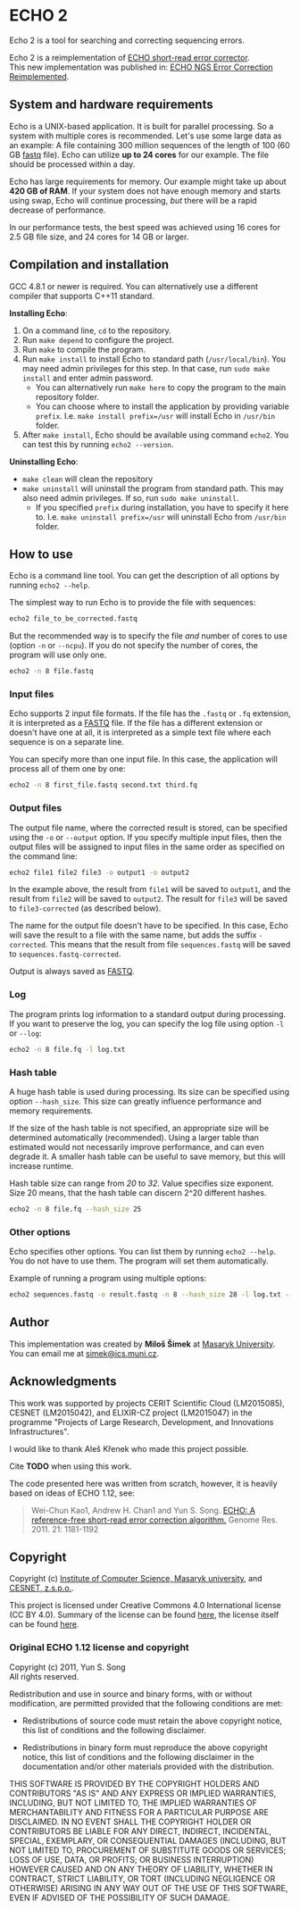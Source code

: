 
# ECHO 2
Echo 2 is a tool for searching and correcting sequencing errors.

Echo 2 is a reimplementation of [ECHO short-read error corrector][orig echo].  
This new implementation was published in:
[ECHO NGS Error Correction Reimplemented][new echo].

[orig echo]: https://www.ncbi.nlm.nih.gov/pubmed/21482625
[new echo]: http://www.memics.cz/2015/download/memics15-proceedings.pdf#page=68

## System and hardware requirements
Echo is a UNIX-based application. It is built for parallel processing.
So a system with multiple cores is recommended. Let's use some large data
as an example: A file containing 300 million sequences of the length of 100
(60 GB [fastq] file).
Echo can utilize **up to 24 cores** for our example. The file should
be processed within a day.

Echo has large requirements for memory. Our example might take up about
**420 GB of RAM**. If your system does not have enough memory and
starts using swap, Echo will continue processing, *but* there will be a
rapid decrease of performance.

In our performance tests, the best speed was achieved using 16 cores
for 2.5 GB file size, and 24 cores for 14 GB or larger.

## Compilation and installation
GCC 4.8.1 or newer is required. You can alternatively use a different
compiler that supports C++11 standard.

**Installing Echo**:

1. On a command line, `cd` to the repository.
2. Run `make depend` to configure the project.
3. Run `make` to compile the program.
4. Run `make install` to install Echo to standard path (`/usr/local/bin`).
   You may need admin privileges for this step. In that case, run
   `sudo make install` and enter admin password.
    - You can alternatively run `make here` to copy the program to the main
      repository folder.
    - You can choose where to install the application by providing variable
      `prefix`. I.e. `make install prefix=/usr` will install Echo in `/usr/bin`
      folder.
5. After `make install`, Echo should be available using command `echo2`. You can
   test this by running `echo2 --version`.

**Uninstalling Echo**:

- `make clean` will clean the repository
- `make uninstall` will uninstall the program from standard path. This may
  also need admin privileges. If so, run `sudo make uninstall`.
    - If you specified `prefix` during installation, you have to specify it
      here to. I.e. `make uninstall prefix=/usr` will uninstall Echo from
      `/usr/bin` folder.

## How to use
Echo is a command line tool. You can get the description
of all options by running `echo2 --help`.

The simplest way to run Echo is to provide the file with sequences:

``` bash
echo2 file_to_be_corrected.fastq
```

But the recommended way is to specify the file *and* number of cores to use
(option `-n` or `--ncpu`). If you do not specify the number of cores, the
program will use only one.

``` bash
echo2 -n 8 file.fastq
```

### Input files
Echo supports 2 input file formats. If the file has the `.fastq` or `.fq`
extension, it is interpreted as a [FASTQ] file. If the file has a
different extension or doesn't have one at all, it is interpreted as a simple
text file where each sequence is on a separate line.

[FASTQ]: https://en.wikipedia.org/wiki/FASTQ_format

You can specify more than one input file. In this case, the application
will process all of them one by one:

``` bash
echo2 -n 8 first_file.fastq second.txt third.fq
```

### Output files
The output file name, where the corrected result is stored, can be specified
using the `-o` or `--output` option. If you specify multiple input files,
then the output files will be assigned to input files in the same order as
specified on the command line:

``` bash
echo2 file1 file2 file3 -o output1 -o output2
```

In the example above, the result from `file1` will be saved to `output1`, and
the result from `file2` will be saved to `output2`. The result for `file3`
will be saved to `file3-corrected` (as described below).

The name for the output file doesn't have to be specified. In this case,
Echo will save the result to a file with the same name, but adds the
suffix `-corrected`. This means that the result from file
`sequences.fastq` will be saved to `sequences.fastq-corrected`.

Output is always saved as [FASTQ].

### Log
The program prints log information to a standard output during processing.
If you want to preserve the log, you can specify the log file using
option `-l` or `--log`:

``` bash
echo2 -n 8 file.fq -l log.txt
```

### Hash table
A huge hash table is used during processing. Its size can be specified
using option `--hash_size`. This size can greatly influence performance and
memory requirements.

If the size of the hash table is not specified, an appropriate size will be
determined automatically (recommended). Using a larger table than estimated
would not necessarily improve performance, and can even degrade it.
A smaller hash table can be useful to save memory, but this will increase
runtime.

Hash table size can range from *20* to *32*. Value specifies
size exponent. Size 20 means, that the hash table can discern 2^20
different hashes.

``` bash
echo2 -n 8 file.fq --hash_size 25
```

### Other options
Echo specifies other options. You can list them by running `echo2 --help`.
You do not have to use them. The program will set them automatically.

Example of running a program using multiple options:
``` bash
echo2 sequences.fastq -o result.fastq -n 8 --hash_size 28 -l log.txt --kmer 20
```

## Author
This implementation was created by **Miloš Šimek** at
[Masaryk University](https://www.muni.cz/en).  
You can email me at <simek@ics.muni.cz>.

## Acknowledgments
This work was supported by projects CERIT Scientific Cloud (LM2015085), CESNET (LM2015042), and ELIXIR-CZ project (LM2015047) in the programme "Projects of Large Research, Development, and Innovations Infrastructures".

I would like to thank Aleš Křenek who made this project possible.

Cite **TODO** when using this work.

The code presented here was written from scratch, however, it is heavily based on ideas of ECHO 1.12, see:

> Wei-Chun Kao1, Andrew H. Chan1 and Yun S. Song.
> [ECHO: A reference-free short-read error correction algorithm.][orig echo publ]
> Genome Res. 2011. 21: 1181-1192

[orig echo publ]: https://www.ncbi.nlm.nih.gov/pubmed/21482625

## Copyright

Copyright (c) [Institute of Computer Science, Masaryk university](http://www.ics.muni.cz/), 
and [CESNET, z.s.p.o.](http://www.cesnet.cz).

This project is licensed under Creative Commons 4.0 International
license (CC BY 4.0). Summary of the license can be found
[here][lshort], the license itself can be found [here][llong].

[lshort]: https://creativecommons.org/licenses/by/4.0/
[llong]:  https://creativecommons.org/licenses/by/4.0/legalcode

### Original ECHO 1.12 license and copyright

Copyright (c) 2011, Yun S. Song  
All rights reserved.

Redistribution and use in source and binary forms, with or without
modification, are permitted provided that the following conditions are met:

- Redistributions of source code must retain the above copyright notice, this
  list of conditions and the following disclaimer.

- Redistributions in binary form must reproduce the above copyright notice,
  this list of conditions and the following disclaimer in the documentation
  and/or other materials provided with the distribution.

THIS SOFTWARE IS PROVIDED BY THE COPYRIGHT HOLDERS AND CONTRIBUTORS "AS IS" AND
ANY EXPRESS OR IMPLIED WARRANTIES, INCLUDING, BUT NOT LIMITED TO, THE IMPLIED
WARRANTIES OF MERCHANTABILITY AND FITNESS FOR A PARTICULAR PURPOSE ARE
DISCLAIMED. IN NO EVENT SHALL THE COPYRIGHT HOLDER OR CONTRIBUTORS BE LIABLE
FOR ANY DIRECT, INDIRECT, INCIDENTAL, SPECIAL, EXEMPLARY, OR CONSEQUENTIAL
DAMAGES (INCLUDING, BUT NOT LIMITED TO, PROCUREMENT OF SUBSTITUTE GOODS OR
SERVICES; LOSS OF USE, DATA, OR PROFITS; OR BUSINESS INTERRUPTION) HOWEVER
CAUSED AND ON ANY THEORY OF LIABILITY, WHETHER IN CONTRACT, STRICT LIABILITY,
OR TORT (INCLUDING NEGLIGENCE OR OTHERWISE) ARISING IN ANY WAY OUT OF THE USE
OF THIS SOFTWARE, EVEN IF ADVISED OF THE POSSIBILITY OF SUCH DAMAGE.
